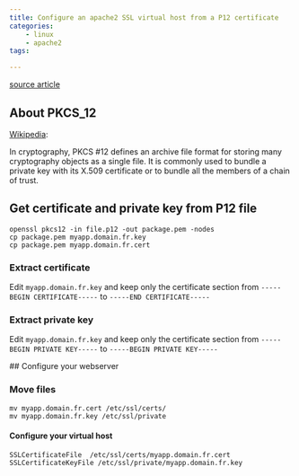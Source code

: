 ```yaml
---
title: Configure an apache2 SSL virtual host from a P12 certificate  
categories:
    - linux
    - apache2
tags:

---
```

[source article](https://www.tbs-certificats.com/FAQ/fr/346.html)

## About PKCS_12

[Wikipedia](https://en.wikipedia.org/wiki/PKCS_12): 

In cryptography, PKCS #12 defines an archive file format for storing many cryptography objects as a single file. It is commonly used to bundle a private key with its X.509 certificate or to bundle all the members of a chain of trust.


## Get certificate and private key from P12 file

    openssl pkcs12 -in file.p12 -out package.pem -nodes
    cp package.pem myapp.domain.fr.key
    cp package.pem myapp.domain.fr.cert

### Extract certificate

Edit `myapp.domain.fr.key` and keep only the certificate section from `-----BEGIN CERTIFICATE-----` to `-----END CERTIFICATE-----`

### Extract private key

Edit `myapp.domain.fr.key` and keep only the certificate section from `-----BEGIN PRIVATE KEY-----` to `-----BEGIN PRIVATE KEY-----`

## Configure your webserver

### Move files    

    mv myapp.domain.fr.cert /etc/ssl/certs/
    mv myapp.domain.fr.key /etc/ssl/private

#### Configure your virtual host

    SSLCertificateFile	/etc/ssl/certs/myapp.domain.fr.cert
    SSLCertificateKeyFile /etc/ssl/private/myapp.domain.fr.key